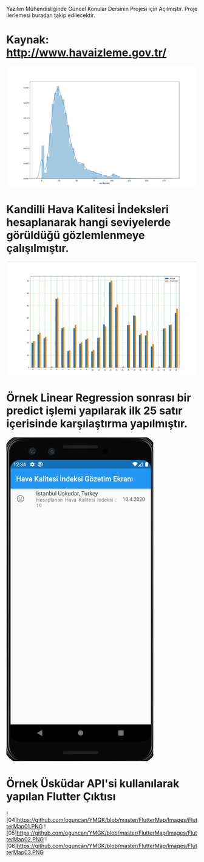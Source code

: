 Yazılım Mühendisliğinde Güncel Konular Dersinin Projesi için Açılmıştır. Proje ilerlemesi buradan takip edilecektir.
# Kaynak: http://www.havaizleme.gov.tr/
![01](https://github.com/oguncan/YMGK/blob/master/KandilliAQI.PNG)
# Kandilli Hava Kalitesi İndeksleri hesaplanarak hangi seviyelerde görüldüğü gözlemlenmeye çalışılmıştır.

![02](https://github.com/oguncan/YMGK/blob/master/BarChartPredict.PNG)

# Örnek Linear Regression sonrası bir predict işlemi yapılarak ilk 25 satır içerisinde karşılaştırma yapılmıştır.

![03](https://github.com/oguncan/YMGK/blob/master/Flutter.PNG)

# Örnek Üsküdar API'si kullanılarak yapılan Flutter Çıktısı

![04]https://github.com/oguncan/YMGK/blob/master/FlutterMap/Images/FlutterMap01.PNG
![05]https://github.com/oguncan/YMGK/blob/master/FlutterMap/Images/FlutterMap02.PNG 
![06]https://github.com/oguncan/YMGK/blob/master/FlutterMap/Images/FlutterMap03.PNG
